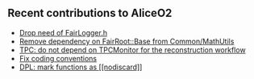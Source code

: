 ## Recent contributions to AliceO2
- [Drop need of FairLogger.h](https://github.com/AliceO2Group/O2Physics/pull/1305)
- [Remove dependency on FairRoot::Base from Common/MathUtils](https://github.com/AliceO2Group/AliceO2/pull/9964)
- [TPC: do not depend on TPCMonitor for the reconstruction workflow](https://github.com/AliceO2Group/AliceO2/pull/9926)
- [Fix coding conventions](https://github.com/AliceO2Group/AliceO2/pull/9905)
- [DPL: mark functions as [[nodiscard]]](https://github.com/AliceO2Group/AliceO2/pull/9899)
